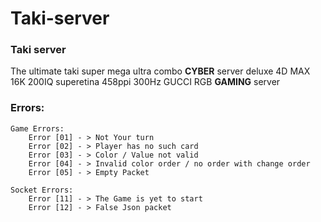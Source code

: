 # Taki-server
### Taki server

The ultimate taki super mega ultra combo **CYBER** server deluxe 4D MAX 16K 200IQ superetina 458ppi 300Hz GUCCI RGB **GAMING** server


### Errors:

    Game Errors:
        Error [01] - > Not Your turn
        Error [02] - > Player has no such card
        Error [03] - > Color / Value not valid
        Error [04] - > Invalid color order / no order with change order
        Error [05] - > Empty Packet
        
    Socket Errors:
        Error [11] - > The Game is yet to start
        Error [12] - > False Json packet
        
    
    